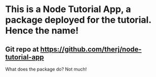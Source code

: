 # This is a Node Tutorial App, a package deployed for the tutorial. Hence the name!
## Git repo at https://github.com/therj/node-tutorial-app

What does the package do?
Not much!
